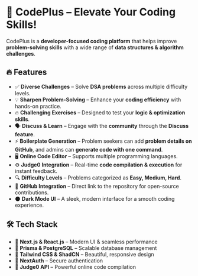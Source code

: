 # 🚀 CodePlus – Elevate Your Coding Skills!  

CodePlus is a **developer-focused coding platform** that helps improve **problem-solving skills** with a wide range of **data structures & algorithm challenges**.  

## 🔥 Features  

- ✅ **Diverse Challenges** – Solve **DSA problems** across multiple difficulty levels.  
- 💡 **Sharpen Problem-Solving** – Enhance your **coding efficiency** with hands-on practice.  
- 🔥 **Challenging Exercises** – Designed to test your **logic & optimization skills**.  
- 🗣 **Discuss & Learn** – Engage with the **community** through the **Discuss feature**.  
- ⚡ **Boilerplate Generation** – Problem seekers can add **problem details on GitHub**, and admins can **generate code with one command**.  
- 🖥 **Online Code Editor** – Supports multiple programming languages.  
- ⚙️ **Judge0 Integration** – Real-time **code compilation & execution** for instant feedback.  
- 🔍 **Difficulty Levels** – Problems categorized as **Easy, Medium, Hard**.    
- 🔗 **GitHub Integration** – Direct link to the repository for open-source contributions.  
- 🌑 **Dark Mode UI** – A sleek, modern interface for a smooth coding experience.  

## 🛠 Tech Stack  

- 🔹 **Next.js & React.js** – Modern UI & seamless performance  
- 🔹 **Prisma & PostgreSQL** – Scalable database management  
- 🔹 **Tailwind CSS & ShadCN** – Beautiful, responsive design  
- 🔹 **NextAuth** – Secure authentication  
- 🔹 **Judge0 API** – Powerful online code compilation   
